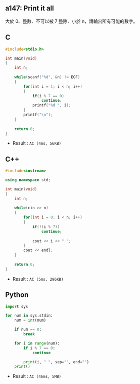 ## a147: Print it all
大於 0、整數、不可以被 7 整除、小於 n，請輸出所有可能的數字。

## C
```C
#include<stdio.h>

int main(void)
{
	int n;
	
	while(scanf("%d", &n) != EOF)
	{
		for(int i = 1; i < n; i++)
		{
			if(i % 7 == 0)
				continue;
			printf("%d ", i);
		}
		printf("\n");
	}
	
	return 0;
}
```
 * Result : `AC (4ms, 56KB)`

## C++
```C++
#include<iostream>

using namespace std;

int main(void)
{
	int n;
	
	while(cin >> n)
	{
		for(int i = 0; i < n; i++)
		{
			if(!(i % 7))
				continue;
			
			cout << i << " ";
		}
		cout << endl;
	}
	
	return 0;
}
```
 * Result : `AC (5ms, 296KB)`

## Python
```python
import sys

for num in sys.stdin:
    num = int(num)

    if num == 0:
        break

    for i in range(num):
        if i % 7 == 0:
            continue

        print(i, " ", sep="", end="")
    print()
```
 * Result : `AC (46ms, 5MB)`
